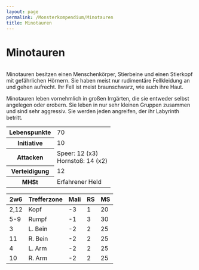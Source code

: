 ```yaml
---
layout: page
permalink: /Monsterkompendium/Minotauren
title: Minotauren
---
```


# Minotauren

<img alt="" src="{{ site.baseurl }}/assets/images/monster/tn2/minotaure.jpg"/>

Minotauren besitzen einen Menschenkörper, Stierbeine und einen Stierkopf mit gefährlichen Hörnern. Sie haben meist nur rudimentäre Fellkleidung an und gehen aufrecht. Ihr Fell ist meist braunschwarz, wie auch ihre Haut.

Minotauren leben vornehmlich in großen Irrgärten, die sie entweder selbst angelegen oder erobern. Sie leben in nur sehr kleinen Gruppen zusammen und sind sehr aggressiv. Sie werden jeden angreifen, der ihr Labyrinth betritt.

<table  >
<tbody>
<tr><th>Lebenspunkte</th><td>70</td></tr>
<tr><th>Initiative</th><td>10</td></tr>
<tr><th>Attacken</th><td>Speer: 12 (x3)<br/>
Hornstoß: 14 (x2)</td></tr>
<tr><th>Verteidigung</th><td>12</td></tr>
<tr><th>MHSt</th><td>Erfahrener Held</td></tr>
</tbody>
</table>
<table  >
<thead>
<tr><th>2w6</th><th>Trefferzone</th><th>Mali</th><th>RS</th><th>MS</th></tr>
</thead>
<tbody>
<tr><td>2,12</td><td>Kopf</td><td>-3</td><td>1</td><td>20</td></tr>
<tr><td>5-9</td><td>Rumpf</td><td>-1</td><td>3</td><td>30</td></tr>
<tr><td>3</td><td>L. Bein</td><td>-2</td><td>2</td><td>25</td></tr>
<tr><td>11</td><td>R. Bein</td><td>-2</td><td>2</td><td>25</td></tr>
<tr><td>4</td><td>L. Arm</td><td>-2</td><td>2</td><td>25</td></tr>
<tr><td>10</td><td>R. Arm</td><td>-2</td><td>2</td><td>25</td></tr>
</tbody>
</table>
